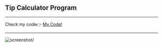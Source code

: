 <h2> Tip Calculator Program</h2>
<hr>
<span>Check my code👉 <span><a href='https://replit.com/@AhmetAydin3/day05?v=1'>My Code!</a>
<hr>
<img src='password_generator.gif' alt=screenshot/>
